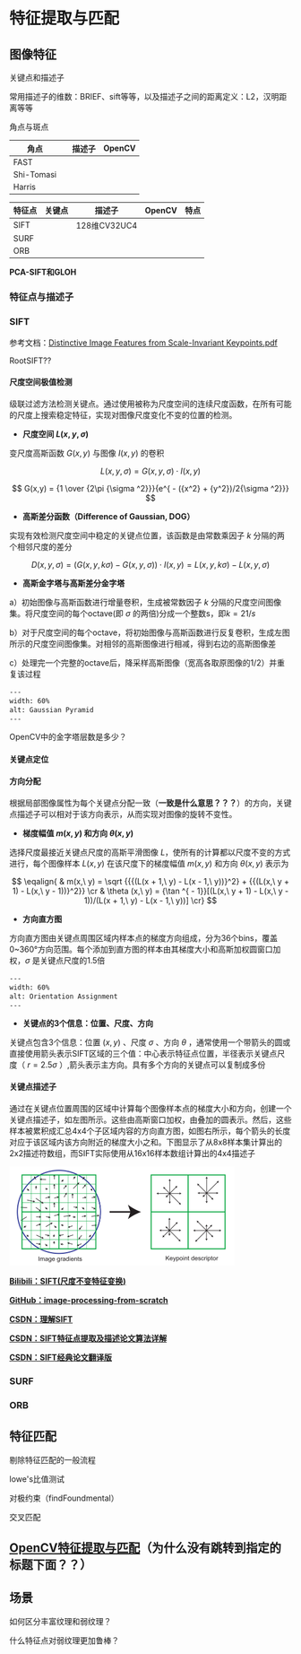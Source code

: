 # 特征提取与匹配

## 图像特征

关键点和描述子

常用描述子的维数：BRIEF、sift等等，以及描述子之间的距离定义：L2，汉明距离等等

角点与斑点

| 角点       |      | 描述子 | OpenCV |
| ---------- | ---- | ------ | ------ |
| FAST       |      |        |        |
| Shi-Tomasi |      |        |        |
| Harris     |      |        |        |

| 特征点 | 关键点 | 描述子       | OpenCV | 特点 |
| ------ | ------ | ------------ | ------ | ---- |
| SIFT   |        | 128维CV32UC4 |        |      |
| SURF   |        |              |        |      |
| ORB    |        |              |        |      |

**PCA-SIFT和GLOH**

### 特征点与描述子

### SIFT

参考文档：[Distinctive Image Features from Scale-Invariant Keypoints.pdf](./papers/SIFT.pdf)

RootSIFT??

#### 尺度空间极值检测

级联过滤方法检测关键点。通过使用被称为尺度空间的连续尺度函数，在所有可能的尺度上搜索稳定特征，实现对图像尺度变化不变的位置的检测。

- **尺度空间 $L(x,y,\sigma)$**

变尺度高斯函数 ${G(x,y)}$ 与图像 ${I(x,y)}$ 的卷积

$$
L(x,y,\sigma ) = G(x,y,\sigma) \cdot I(x,y)
$$

$$
G(x,y) = {1 \over {2\pi {\sigma ^2}}}{e^{ - ({x^2} + {y^2})/2{\sigma ^2}}}
$$

- **高斯差分函数（Difference of Gaussian, DOG）**

实现有效检测尺度空间中稳定的关键点位置，该函数是由常数乘因子 $k$ 分隔的两个相邻尺度的差分

$$
D(x,y,\sigma ) = (G(x,y,k\sigma ) - G(x,y,\sigma )) \cdot I(x,y) = L(x,y,k\sigma ) - L(x,y,\sigma )
$$

- **高斯金字塔与高斯差分金字塔**

a）初始图像与高斯函数进行增量卷积，生成被常数因子 $k$ 分隔的尺度空间图像集。将尺度空间的每个octave(即 $\sigma$ 的两倍)分成一个整数s，即$k = 21/s$

b）对于尺度空间的每个octave，将初始图像与高斯函数进行反复卷积，生成左图所示的尺度空间图像集。对相邻的高斯图像进行相减，得到右边的高斯图像差

c）处理完一个完整的octave后，降采样高斯图像（宽高各取原图像的1/2）并重复该过程

```{figure} assets/GaussianPyramid.png
---
width: 60%
alt: Gaussian Pyramid
---
```

OpenCV中的金字塔层数是多少？

#### 关键点定位

#### 方向分配

根据局部图像属性为每个关键点分配一致（**一致是什么意思？？？**）的方向，关键点描述子可以相对于该方向表示，从而实现对图像的旋转不变性。

- **梯度幅值 $m(x, y)$ 和方向 $\theta (x, y)$** 

选择尺度最接近关键点尺度的高斯平滑图像 $L$，使所有的计算都以尺度不变的方式进行，每个图像样本 $L(x, y)$ 在该尺度下的梯度幅值 $m(x, y)$ 和方向 $\theta (x, y)$ 表示为

$$
\eqalign{
  & m(x,\ y) = \sqrt {{{(L(x + 1,\ y) - L(x - 1,\ y))}^2} + {{(L(x,\ y + 1) - L(x,\ y - 1))}^2}} \cr 
  & \theta (x,\ y) = {\tan ^{ - 1}}[(L(x,\ y + 1) - L(x,\ y - 1))/(L(x + 1,\ y) - L(x - 1,\ y))] \cr}
$$

- **方向直方图**

方向直方图由关键点周围区域内样本点的梯度方向组成，分为36个bins，覆盖0~360°方向范围。每个添加到直方图的样本由其梯度大小和高斯加权圆窗口加权，$\sigma$ 是关键点尺度的1.5倍

```{figure} assets/OrientationAssignment.png
---
width: 60%
alt: Orientation Assignment
---
```

- **关键点的3个信息：位置、尺度、方向**

关键点包含3个信息：位置 $(x,y)$ 、尺度 $\sigma$ 、方向 $\theta$ ，通常使用一个带箭头的圆或直接使用箭头表示SIFT区域的三个值：中心表示特征点位置，半径表示关键点尺度（ $r=2.5σ$ ）,箭头表示主方向。具有多个方向的关键点可以复制成多份

#### 关键点描述子

通过在关键点位置周围的区域中计算每个图像样本点的梯度大小和方向，创建一个关键点描述子，如左图所示。这些由高斯窗口加权，由叠加的圆表示。然后，这些样本被累积成汇总4x4个子区域内容的方向直方图，如图右所示，每个箭头的长度对应于该区域内该方向附近的梯度大小之和。下图显示了从8x8样本集计算出的2x2描述符数组，而SIFT实际使用从16x16样本数组计算出的4x4描述子

<img src="assets/image-20221104220331774.png" alt="image-20221104220331774" style="zoom:50%;" />



[**Bilibili：SIFT(尺度不变特征变换)**](https://www.bilibili.com/video/BV1Qb411W7cK?p=4&share_source=copy_pc)

[**GitHub：image-processing-from-scratch**](https://github.com/o0o0o0o0o0o0o/image-processing-from-scratch)

[**CSDN：理解SIFT**](https://blog.csdn.net/hltt3838/article/details/105912689?ops_request_misc=%257B%2522request%255Fid%2522%253A%2522166869505016782425198076%2522%252C%2522scm%2522%253A%252220140713.130102334..%2522%257D&request_id=166869505016782425198076&biz_id=0&utm_medium=distribute.pc_search_result.none-task-blog-2~all~sobaiduend~default-1-105912689-null-null.142^v65^opensearch_v2,201^v3^control_1,213^v2^t3_control1&utm_term=%E7%90%86%E8%A7%A3sift&spm=1018.2226.3001.4187)

[**CSDN：SIFT特征点提取及描述论文算法详解**](https://blog.csdn.net/Robert_Q/article/details/118003686)

[**CSDN：SIFT经典论文翻译版**](https://blog.csdn.net/lavender19/article/details/120396145?spm=1001.2101.3001.6650.6&utm_medium=distribute.pc_relevant.none-task-blog-2%7Edefault%7EBlogCommendFromBaidu%7ERate-6-120396145-blog-118003686.pc_relevant_3mothn_strategy_recovery&depth_1-utm_source=distribute.pc_relevant.none-task-blog-2%7Edefault%7EBlogCommendFromBaidu%7ERate-6-120396145-blog-118003686.pc_relevant_3mothn_strategy_recovery&utm_relevant_index=11)

### SURF

### ORB

## 特征匹配

剔除特征匹配的一般流程

lowe's比值测试

对极约束（findFoundmental）

交叉匹配

## [OpenCV特征提取与匹配](../ThirdParty/OpenCV.md#特征提取与匹配)（为什么没有跳转到指定的标题下面？？）

## 场景



如何区分丰富纹理和弱纹理？

什么特征点对弱纹理更加鲁棒？